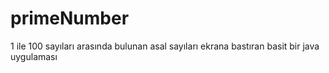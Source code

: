 # primeNumber
1 ile 100 sayıları arasında bulunan asal sayıları ekrana bastıran basit bir java uygulaması
